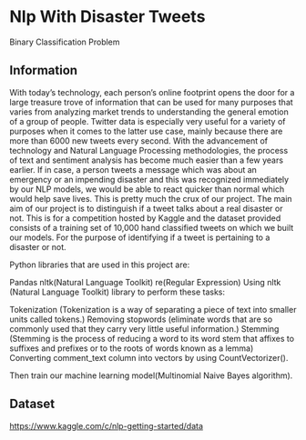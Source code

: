 # Nlp With Disaster Tweets
Binary Classification Problem

## Information
With today’s technology, each person’s online footprint opens the door for a large treasure trove of information that can be used for many purposes that varies from analyzing market trends to understanding the general emotion of a group of people. Twitter data is especially very useful for a variety of purposes when it comes to the latter use case, mainly because there are more than 6000 new tweets every second. With the advancement of technology and Natural Language Processing methodologies, the process of text and sentiment analysis has become much easier than a few years earlier. If in case, a person tweets a message which was about an emergency or an impending disaster and this was recognized immediately by our NLP models, we would be able to react quicker than normal which would help save lives. This is pretty much the crux of our project. The main aim of our project is to distinguish if a tweet talks about a real disaster or not. This is for a competition hosted by Kaggle and the dataset provided consists of a training set of 10,000 hand classified tweets on which we built our models. For the purpose of identifying if a tweet is pertaining to a disaster or not.

Python libraries that are used in this project are:

Pandas
nltk(Natural Language Toolkit)
re(Regular Expression)
Using nltk (Natural Language Toolkit) library to perform these tasks:

Tokenization (Tokenization is a way of separating a piece of text into smaller units called tokens.)
Removing stopwords (eliminate words that are so commonly used that they carry very little useful information.)
Stemming (Stemming is the process of reducing a word to its word stem that affixes to suffixes and prefixes or to the roots of words known as a lemma)
Converting comment_text column into vectors by using CountVectorizer().

Then train our machine learning model(Multinomial Naive Bayes algorithm).

## Dataset
https://www.kaggle.com/c/nlp-getting-started/data
